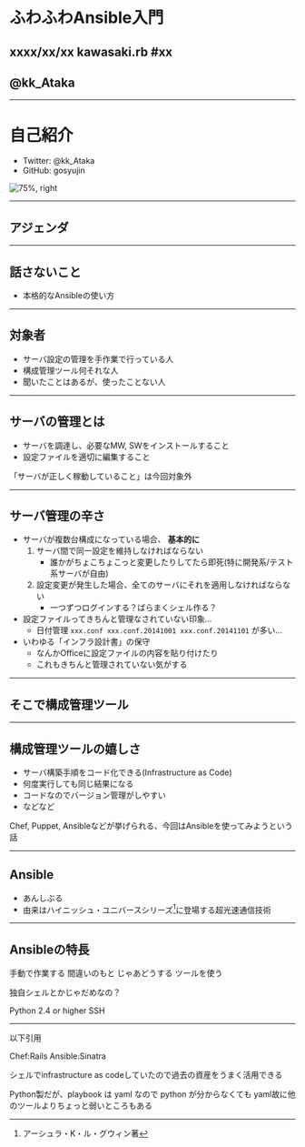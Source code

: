 # ふわふわAnsible入門

## xxxx/xx/xx kawasaki.rb #xx

## @kk_Ataka

---

# 自己紹介

- Twitter: @kk_Ataka 
- GitHub:  gosyujin

![75%, right](https://pbs.twimg.com/profile_images/2222065431/image.png)

---

## アジェンダ

---

## 話さないこと

- 本格的なAnsibleの使い方

---

## 対象者

- サーバ設定の管理を手作業で行っている人
- 構成管理ツール何それな人
- 聞いたことはあるが、使ったことない人

---

## サーバの管理とは

- サーバを調達し、必要なMW, SWをインストールすること
- 設定ファイルを適切に編集すること

「サーバが正しく稼動していること」は今回対象外

---

## サーバ管理の辛さ

- サーバが複数台構成になっている場合、 **基本的に**
    1. サーバ間で同一設定を維持しなければならない
        - 誰かがちょこちょこっと変更したりしてたら即死(特に開発系/テスト系サーバが自由)
    1. 設定変更が発生した場合、全てのサーバにそれを適用しなければならない
        - 一つずつログインする？ばらまくシェル作る？
- 設定ファイルってきちんと管理なされていない印象…
    - 日付管理 `xxx.conf xxx.conf.20141001 xxx.conf.20141101` が多い…
- いわゆる「インフラ設計書」の保守
    - なんかOfficeに設定ファイルの内容を貼り付けたり
    - これもきちんと管理されていない気がする

---

## そこで構成管理ツール

---

## 構成管理ツールの嬉しさ

- サーバ構築手順をコード化できる(Infrastructure as Code)
- 何度実行しても同じ結果になる
- コードなのでバージョン管理がしやすい
- などなど

Chef, Puppet, Ansibleなどが挙げられる、今回はAnsibleを使ってみようという話

---

## Ansible

- あんしぶる
- 由来はハイニッシュ・ユニバースシリーズ[^1]に登場する超光速通信技術

[^1]: アーシュラ・K・ル・グウィン著

---

## Ansibleの特長

手動で作業する
間違いのもと
じゃあどうする
ツールを使う

独自シェルとかじゃだめなの？

Python 2.4 or higher
SSH

---

以下引用

Chef:Rails Ansible:Sinatra

シェルでinfrastructure as codeしていたので過去の資産をうまく活用できる


Python製だが、playbook は yaml なので python が分からなくても
yaml故に他のツールよりちょっと弱いところもある

